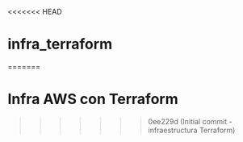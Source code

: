 <<<<<<< HEAD
# infra_terraform
=======
# Infra AWS con Terraform
>>>>>>> 0ee229d (Initial commit - infraestructura Terraform)
